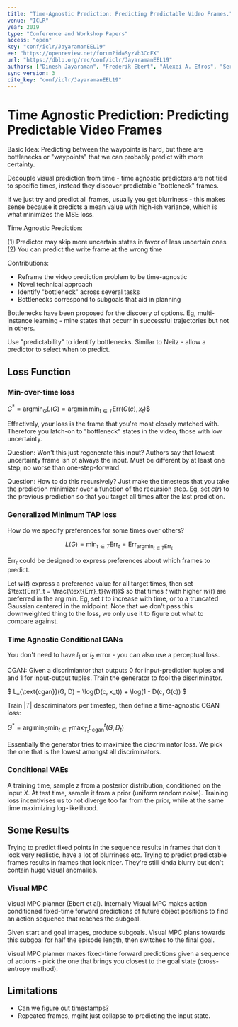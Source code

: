 ```yaml
---
title: "Time-Agnostic Prediction: Predicting Predictable Video Frames."
venue: "ICLR"
year: 2019
type: "Conference and Workshop Papers"
access: "open"
key: "conf/iclr/JayaramanEEL19"
ee: "https://openreview.net/forum?id=SyzVb3CcFX"
url: "https://dblp.org/rec/conf/iclr/JayaramanEEL19"
authors: ["Dinesh Jayaraman", "Frederik Ebert", "Alexei A. Efros", "Sergey Levine"]
sync_version: 3
cite_key: "conf/iclr/JayaramanEEL19"
---
```

# Time Agnostic Prediction: Predicting Predictable Video Frames

Basic Idea: Predicting between the waypoints is hard, but there are bottlenecks or
"waypoints" that we can probably predict with more certainty.

Decouple visual prediction from time - time agnostic predictors are not tied to specific
times, instead they discover predictable "bottleneck" frames.

If we just try and predict all frames, usually you get blurriness - this makes sense
because it predicts a mean value with high-ish variance, which is what minimizes the MSE
loss.

Time Agnostic Prediction:

 (1) Predictor may skip more uncertain states in favor of less uncertain ones
 (2) You can predict the write frame at the wrong time

Contributions:

 - Reframe the video prediction problem to be time-agnostic
 - Novel technical approach
 - Identify "bottleneck" across several tasks
 - Bottlenecks correspond to subgoals that aid in planning

Bottlenecks have been proposed for the discoery of
options. Eg, multi-instance learning - mine states that occurr
in successful trajectories but not in others.

Use "predictability" to identify bottlenecks. Similar to Neitz -
allow a predictor to select when to predict.

## Loss Function

### Min-over-time loss

$G^* = \text{arg} \min_G L(G) = \text{arg} \min \min_{t \in T} \text{Err}(G(c), x_t)$$

Effectively, your loss is the frame that you're most closely matched with. Therefore
you latch-on to "bottleneck" states in the video, those with low uncertainty.

Question: Won't this just regenerate this input? Authors say that lowest uncertainty
frame isn ot always the input. Must be different by at least one step, no worse
than one-step-forward.

Question: How to do this recursively? Just make the timesteps that you take the
prediction minimizer over a function of the recursion step. Eg, set $c(r)$ to the
previous prediction so that you target all times after the last prediction.

### Generalized Minimum TAP loss

How do we specify preferences for some times over others?

$$
L(G) = \min_{t \in T} \text{Err}_t = \text{Err}_{\text{arg} \min_{t \in T} \text{Err}_t}
$$

$\text{Err}_t$ could be designed to express preferences about which frames to predict.

Let $w(t)$ express a preference value for all target times, then set $\text{Err}'_t = \frac{\text{Err}_t}{w(t)}$
so that times $t$ with higher $w(t)$ are preferred in the arg min. Eg, set $t$ to increase with time,
or to a truncated Gaussian centered in the midpoint. Note that we don't pass this downweighted thing
to the loss, we only use it to figure out what to compare against.

### Time Agnostic Conditional GANs

You don't need to have $l_1$ or $l_2$ error - you can also use a perceptual loss.

CGAN: Given a discrimiantor that outputs 0 for input-prediction tuples and
and 1 for input-output tuples. Train the generator to fool the discriminator.

$
L_{\text{cgan}}(G, D) = \log(D(c, x_t)) + \log(1 - D(c, G(c))
$

Train $|T|$ descriminators per timestep, then define a time-agnostic CGAN loss:

$G^* = \arg \min_G \min_{t \in T} \max_{T_t} L^t_{\text{cgan}}(G, D_t)$

Essentially the generator tries to maximize the discriminator loss. We pick the one
that is the lowest amongst all discriminators.

### Conditional VAEs

A training time, sample $z$ from a posterior distribution, conditioned
on the input $X$. At test time, sample it from a prior (uniform random noise). Training
loss incentivises us to not diverge too far from the prior, while at the same time
maximizing log-likelihood.

## Some Results

Trying to predict fixed points in the sequence results in frames that don't look very realistic,
have a lot of blurriness etc. Trying to predict predictable frames results in frames that look
nicer. They're still kinda blurry but don't contain huge visual anomalies.


### Visual MPC
Visual MPC planner (Ebert et al). Internally Visual MPC makes action conditioned fixed-time
forward predictions of future object positions to find an action sequence that reaches the subgoal.

Given start and goal images, produce subgoals. Visual MPC plans towards this subgoal
for half the episode length, then switches to the final goal.

Visual MPC planner makes fixed-time forward predictions given a sequence of actions -
pick the one that brings you closest to the goal state (cross-entropy method).

## Limitations

 - Can we figure out timestamps?
 - Repeated frames, mgiht just collapse to predicting the input state.